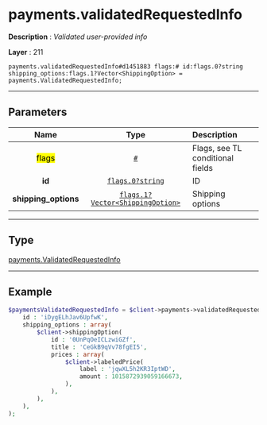 # payments.validatedRequestedInfo

**Description** : *Validated user-provided info*

**Layer** : 211

```tl
payments.validatedRequestedInfo#d1451883 flags:# id:flags.0?string shipping_options:flags.1?Vector<ShippingOption> = payments.ValidatedRequestedInfo;
```

---

## Parameters

| Name | Type | Description |
| :---: | :---: | :--- |
| <mark>flags</mark> | [`#`](type/#) | Flags, see TL conditional fields |
| **id** | [`flags.0?string`](type/string) | ID |
| **shipping_options** | [`flags.1?Vector<ShippingOption>`](type/ShippingOption) | Shipping options |

---

## Type

[payments.ValidatedRequestedInfo](type/payments.ValidatedRequestedInfo)

---

## Example

```php
$paymentsValidatedRequestedInfo = $client->payments->validatedRequestedInfo(
	id : 'iDygELhJav6UpfwK',
	shipping_options : array(
		$client->shippingOption(
			id : '0UnPqOeICLzwiGZf',
			title : 'CeGkB9qVv78fgEI5',
			prices : array(
				$client->labeledPrice(
					label : 'jqwXL5h2KR3IptWD',
					amount : 1015872939059166673,
				),
			),
		),
	),
);
```